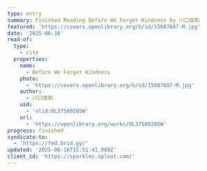 ```yaml
---
type: entry
summary: Finished Reading Before We Forget Kindness by 川口俊和
featured: 'https://covers.openlibrary.org/b/id/15087687-M.jpg'
date: '2025-06-16'
read-of:
  type:
    - cite
  properties:
    name:
      - Before We Forget Kindness
    photo:
      - 'https://covers.openlibrary.org/b/id/15087687-M.jpg'
    author:
      - 川口俊和
    uid:
      - 'olid:OL37580205W'
    url:
      - 'https://openlibrary.org/works/OL37580205W'
progress: finished
syndicate-to:
  - 'https://fed.brid.gy/'
updated: '2025-06-16T15:51:41.069Z'
client_id: 'https://sparkles.sploot.com/'
---
```


